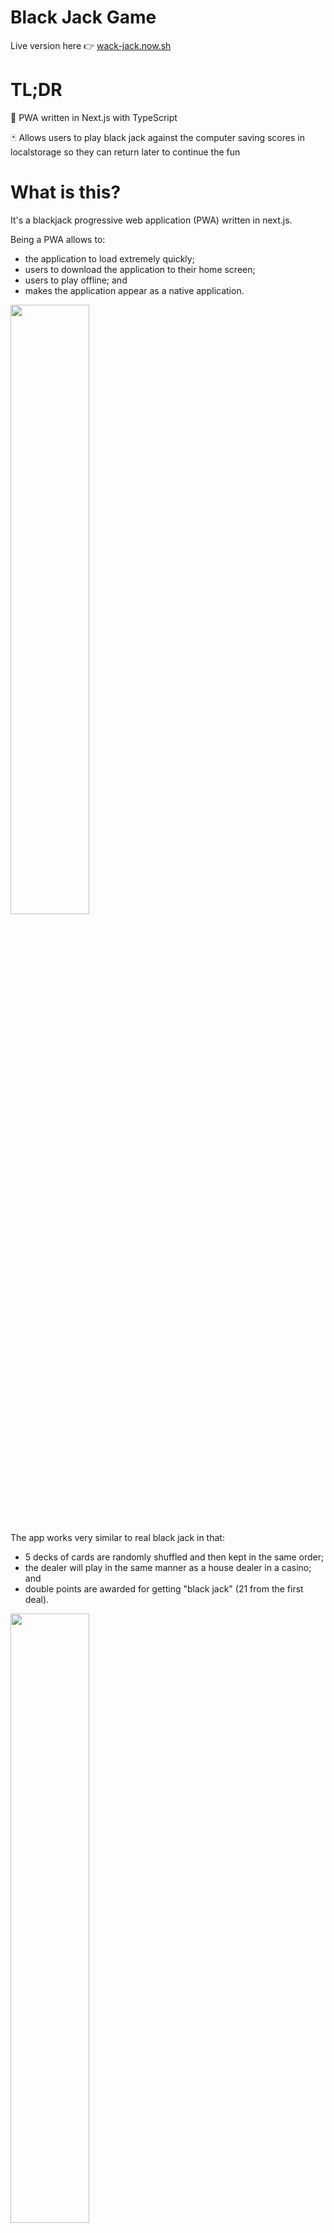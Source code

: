 # Black Jack Game

Live version here 👉 [wack-jack.now.sh](https://wack-hack.now.sh)

# TL;DR
🍭 PWA written in Next.js with TypeScript

🃏 Allows users to play black jack against the computer saving scores in localstorage so they can return later to continue the fun

# What is this? 
It's a blackjack progressive web application (PWA) written in next.js.

Being a PWA allows to: 
- the application to load extremely quickly;
- users to download the application to their home screen;
- users to play offline; and
- makes the application appear as a native application.

<img src="https://res.cloudinary.com/dgdniqfi9/image/upload/v1576056288/portfolio/Screenshot_2019-12-11_at_17.22.28.png" width="50%"/>

The app works very similar to real black jack in that:
- 5 decks of cards are randomly shuffled and then kept in the same order;
- the dealer will play in the same manner as a house dealer in a casino; and
- double points are awarded for getting "black jack" (21 from the first deal).

<img src="https://res.cloudinary.com/dgdniqfi9/image/upload/q_10/v1576056469/portfolio/blackjack.gif" width="50%">

